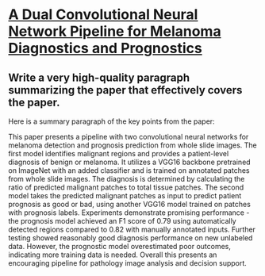 # [A Dual Convolutional Neural Network Pipeline for Melanoma Diagnostics   and Prognostics](https://arxiv.org/abs/2312.08766)

## Write a very high-quality paragraph summarizing the paper that effectively covers the paper.

 Here is a summary paragraph of the key points from the paper:

This paper presents a pipeline with two convolutional neural networks for melanoma detection and prognosis prediction from whole slide images. The first model identifies malignant regions and provides a patient-level diagnosis of benign or melanoma. It utilizes a VGG16 backbone pretrained on ImageNet with an added classifier and is trained on annotated patches from whole slide images. The diagnosis is determined by calculating the ratio of predicted malignant patches to total tissue patches. The second model takes the predicted malignant patches as input to predict patient prognosis as good or bad, using another VGG16 model trained on patches with prognosis labels. Experiments demonstrate promising performance - the prognosis model achieved an F1 score of 0.79 using automatically detected regions compared to 0.82 with manually annotated inputs. Further testing showed reasonably good diagnosis performance on new unlabeled data. However, the prognostic model overestimated poor outcomes, indicating more training data is needed. Overall this presents an encouraging pipeline for pathology image analysis and decision support.
